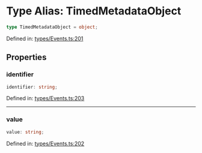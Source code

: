# Type Alias: TimedMetadataObject

```ts
type TimedMetadataObject = object;
```

Defined in: [types/Events.ts:201](https://github.com/TheWidlarzGroup/react-native-video/blob/f9ee42c2a80c20dca2b87dac6bcb2898c1a425c5/packages/react-native-video/src/core/types/Events.ts#L201)

## Properties

### identifier

```ts
identifier: string;
```

Defined in: [types/Events.ts:203](https://github.com/TheWidlarzGroup/react-native-video/blob/f9ee42c2a80c20dca2b87dac6bcb2898c1a425c5/packages/react-native-video/src/core/types/Events.ts#L203)

***

### value

```ts
value: string;
```

Defined in: [types/Events.ts:202](https://github.com/TheWidlarzGroup/react-native-video/blob/f9ee42c2a80c20dca2b87dac6bcb2898c1a425c5/packages/react-native-video/src/core/types/Events.ts#L202)
